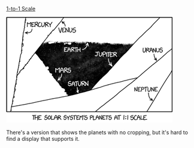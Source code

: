 [1-to-1 Scale](https://xkcd.com/2761)

![1-to-1 Scale](./random_comic.png)

There's a version that shows the planets with no cropping, but it's hard to find a display that supports it.

